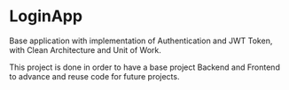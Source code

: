 # LoginApp
Base application with implementation of Authentication and JWT Token, with Clean Architecture and Unit of Work.

This project is done in order to have a base project Backend and Frontend to advance and reuse code for future projects.
